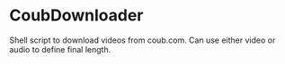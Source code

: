 # CoubDownloader
Shell script to download videos from coub.com. Can use either video or audio to define final length.
